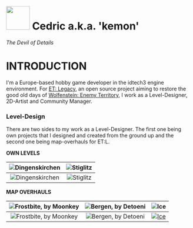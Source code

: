 <img src="https://github.com/realkemon/home/blob/master/gfx/avatar.png" width="64"/> Cedric a.k.a. 'kemon' 
==========

*The Devil of Details*


INTRODUCTION
============

I'm a Europe-based hobby game developer in the idtech3 engine environment. For [ET: Legacy](https://github.com/etlegacy), an open source project aiming to restore the good old days of [Wolfenstein: Enemy Territory](https://github.com/id-Software/Enemy-Territory), I work as a Level-Designer, 2D-Artist and Community Manager.

### Level-Design

There are two sides to my work as a Level-Designer. The first one being own projects that I designed and created from the ground up and the second one being map-overhauls for ET:L.

**OWN LEVELS**

![Dingenskirchen](https://github.com/realkemon/home/blob/master/levelshots/dingenskirchen.png) | ![Stiglitz](https://github.com/realkemon/home/blob/master/levelshots/stiglitz.png)
:---:|:---:
![Dingenskirchen](https://github.com/realkemon/home/blob/master/gfx/banner_dingenskirchen.png) | ![Stiglitz](https://github.com/realkemon/home/blob/master/gfx/banner_stiglitz.png)

**MAP OVERHAULS**

![Frostbite, by Moonkey](https://github.com/realkemon/home/blob/master/levelshots/etl_frostbite.png) | ![Bergen, by Detoeni](https://github.com/realkemon/home/blob/master/levelshots/etl_bergen.png) | ![Ice](https://github.com/realkemon/home/blob/master/levelshots/etl_ice.png)
:---:|:---:|:---:
![Frostbite, by Moonkey](https://github.com/realkemon/home/blob/master/gfx/banner_frostbite.png) | ![Bergen, by Detoeni](https://github.com/realkemon/home/blob/master/gfx/banner_bergen.png) | [![Ice](https://github.com/realkemon/home/blob/master/gfx/banner_ice.png)](https://github.com/realkemon/home/blob/master/etl_ice.md#ice)

